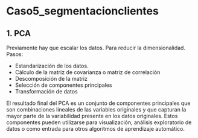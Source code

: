 # Caso5_segmentacionclientes

## 1. PCA
Previamente hay que escalar los datos.
Para reducir la dimensionalidad. Pasos:
- Estandarización de los datos.
- Cálculo de la matriz de covarianza o matriz de correlación
- Descomposición de la matriz
- Selección de componentes principales
- Transformación de datos

El resultado final del PCA es un conjunto de componentes principales que son combinaciones lineales de las variables originales y que capturan la mayor parte de la variabilidad presente en los datos originales. Estos componentes pueden utilizarse para visualización, análisis exploratorio de datos o como entrada para otros algoritmos de aprendizaje automático. 

